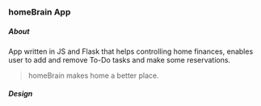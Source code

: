 ### homeBrain App

##### About

App written in JS and Flask that helps controlling home finances, enables user to add and remove To-Do tasks and make some reservations.



> homeBrain makes home a better place.



##### Design





